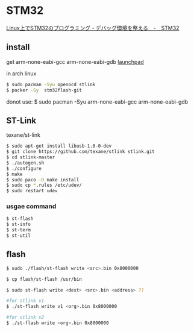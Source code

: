 STM32
====

[Linux上でSTM32のプログラミング・デバッグ環境を整える　-　STM32](http://wiki.tokor.org/index.php?Linux上でSTM32のプログラミング・デバッグ環境を整える　-　STM32)


## install

get arm-none-eabi-gcc arm-none-eabi-gdb
[launchpad](https://launchpad.net/gcc-arm-embedded)


in arch linux
```sh
$ sudo pacman -Syu openocd stlink
$ packer -Sy  stm32flash-git
```

donot use:
$ sudo pacman -Syu arm-none-eabi-gcc arm-none-eabi-gdb


## ST-Link

texane/st-link

```sh
$ sudo apt-get install libusb-1.0-0-dev
$ git clone https://github.com/texane/stlink stlink.git
$ cd stlink-master
$ ./autogen.sh
$ ./configure
$ make
$ sudo paco -D make install 
$ sudo cp *.rules /etc/udev/
$ sudo restart udev
```


### usgae command

```sh
$ st-flash
$ st-info
$ st-term
$ st-util
```


## flash
```sh
$ sudo ./flash/st-flash write <src>.bin 0x8000000

$ cp flash/st-flash /usr/bin

$ sudo st-flash write <dest> <src>.bin <address> ??

#for stlink v1
$ ./st-flash write v1 <org>.bin 0x8000000

#for stlink v2
$ ./st-flash write <org>.bin 0x8000000
```


